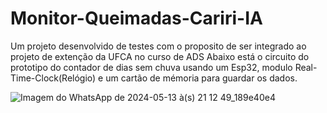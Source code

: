 # Monitor-Queimadas-Cariri-IA
Um projeto desenvolvido de testes com o proposito de ser integrado ao projeto de extenção da UFCA no curso de ADS
Abaixo está o circuito do prototipo do contador de dias sem chuva usando um Esp32, modulo Real-Time-Clock(Relógio) e um cartão de mémoria para guardar os dados.

![Imagem do WhatsApp de 2024-05-13 à(s) 21 12 49_189e40e4](https://github.com/lucns/Monitor-Queimadas-Cariri-IA/assets/16022034/bc8d1742-cf6a-4dce-aedc-bae93a46c5f7)
